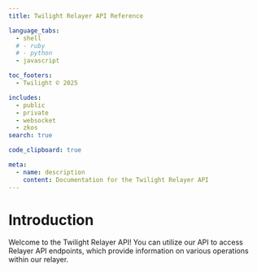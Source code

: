 ```yaml
---
title: Twilight Relayer API Reference

language_tabs:
  - shell
  # - ruby
  # - python
  - javascript

toc_footers:
  - Twilight © 2025

includes:
  - public
  - private
  - websocket
  - zkos
search: true

code_clipboard: true

meta:
  - name: description
    content: Documentation for the Twilight Relayer API
---
```


# Introduction

Welcome to the Twilight Relayer API! You can utilize our API to access Relayer API endpoints, which provide information on various operations within our relayer.
